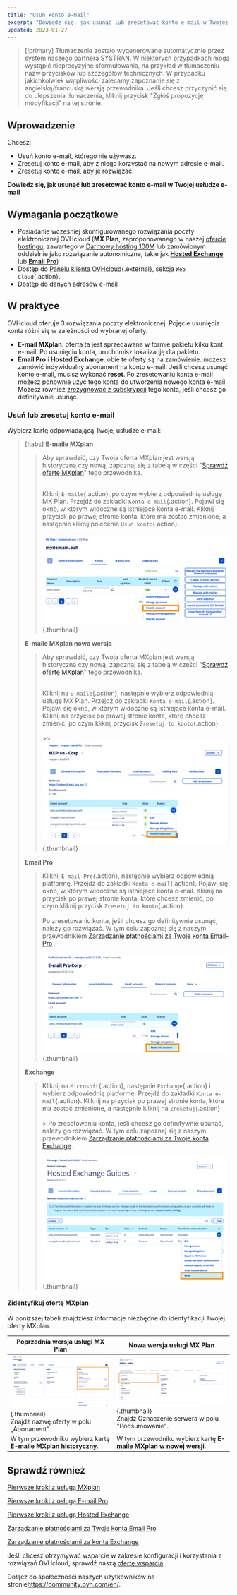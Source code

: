 ```yaml
---
title: "Usuń konto e-mail"
excerpt: "Dowiedz się, jak usunąć lub zresetować konto e-mail w Twojej usłudze e-mail"
updated: 2023-01-27
---
```


> [!primary]
> Tłumaczenie zostało wygenerowane automatycznie przez system naszego partnera SYSTRAN. W niektórych przypadkach mogą wystąpić nieprecyzyjne sformułowania, na przykład w tłumaczeniu nazw przycisków lub szczegółów technicznych. W przypadku jakichkolwiek wątpliwości zalecamy zapoznanie się z angielską/francuską wersją przewodnika. Jeśli chcesz przyczynić się do ulepszenia tłumaczenia, kliknij przycisk "Zgłóś propozycję modyfikacji" na tej stronie.
>

## Wprowadzenie

Chcesz:

- Usuń konto e-mail, którego nie używasz. 
- Zresetuj konto e-mail, aby z niego korzystać na nowym adresie e-mail. 
- Zresetuj konto e-mail, aby je rozwiązać.

**Dowiedz się, jak usunąć lub zresetować konto e-mail w Twojej usłudze e-mail**

## Wymagania początkowe

- Posiadanie wcześniej skonfigurowanego rozwiązania poczty elektronicznej OVHcloud (**MX Plan**, zaproponowanego w naszej [ofercie hostingu](https://www.ovhcloud.com/pl/web-hosting/), zawartego w [Darmowy hosting 100M](https://www.ovhcloud.com/pl/domains/free-web-hosting/) lub zamówionym oddzielnie jako rozwiązanie autonomiczne, takie jak [**Hosted Exchange**](https://www.ovhcloud.com/pl/emails/hosted-exchange/) lub [**Email Pro**](https://www.ovhcloud.com/pl/emails/email-pro/))
- Dostęp do [Panelu klienta OVHcloud](https://www.ovh.com/auth/?action=gotomanager&from=https://www.ovh.pl/&ovhSubsidiary=pl){.external}, sekcja `Web Cloud`{.action}.
- Dostęp do danych adresów e-mail

## W praktyce <a name="instructions"></a>

OVHcloud oferuje 3 rozwiązania poczty elektronicznej. Pojęcie usunięcia konta różni się w zależności od wybranej oferty.

- **E-mail MXplan**: oferta ta jest sprzedawana w formie pakietu kilku kont e-mail. Po usunięciu konta, uruchomisz lokalizację dla pakietu. 
- **Email Pro** i **Hosted Exchange**: obie te oferty są na zamówienie. możesz zamówić indywidualny abonament na konto e-mail. Jeśli chcesz usunąć konto e-mail, musisz wykonać **reset**. Po zresetowaniu konta e-mail możesz ponownie użyć tego konta do utworzenia nowego konta e-mail. Możesz również [zrezygnować z subskrypcji](/pages/web_cloud/email_and_collaborative_solutions/microsoft_exchange/manage_billing_exchange#usuwanie-kont) tego konta, jeśli chcesz go definitywnie usunąć.

### Usuń lub zresetuj konto e-mail

Wybierz kartę odpowiadającą Twojej usłudze e-mail:

> [!tabs]
> **E-maile MXplan**
>>
>> Aby sprawdzić, czy Twoja oferta MXplan jest wersją historyczną czy nową, zapoznaj się z tabelą w części "[Sprawdź ofertę MXplan](#whichmxplan)" tego przewodnika.<br><br>
>>
>> Kliknij `E-maile`{.action}, po czym wybierz odpowiednią usługę MX Plan. Przejdź do zakładki `Konta e-mail`{.action}. Pojawi się okno, w którym widoczne są istniejące konta e-mail. Kliknij przycisk <i class="icons-elipsis icons-border-rounded icons-masterbrand-blue"></i> po prawej stronie konta, które ma zostać zmienione, a następnie kliknij polecenie `Usuń konto`{.action}.<br><br>
>>![email](images/email-mxplan-legacy-reset.png){.thumbnail}<br>
>>
> **E-maile MXplan nowa wersja**
>>
>> Aby sprawdzić, czy Twoja oferta MXplan jest wersją historyczną czy nową, zapoznaj się z tabelą w części "[Sprawdź ofertę MXplan](#whichmxplan)" tego przewodnika.<br><br>
>>
>> Kliknij na `E-maile`{.action}, następnie wybierz odpowiednią usługę MX Plan. Przejdź do zakładki `Konta e-mail`{.action}. Pojawi się okno, w którym widoczne są istniejące konta e-mail. Kliknij na przycisk <i class="icons-elipsis icons-border-rounded icons-masterbrand-blue"></i> po prawej stronie konta, które chcesz zmienić, po czym kliknij przycisk `Zresetuj to konto`{.action}.<br><br>>>
>>![e-mail](images/email-mxplan-new-reset.png){.thumbnail}<br>
>>
> **Email Pro**
>>
>> Kliknij `E-mail Pro`{.action}, następnie wybierz odpowiednią platformę. Przejdź do zakładki `Konta e-mail`{.action}. Pojawi się okno, w którym widoczne są istniejące konta e-mail. Kliknij na przycisk <i class="icons-elipsis icons-border-rounded icons-masterbrand-blue"></i> po prawej stronie konta, które chcesz zmienić, po czym kliknij przycisk `Zresetuj to konto`{.action}.<br><br>
>> Po zresetowaniu konta, jeśli chcesz go definitywnie usunąć, należy go rozwiązać. W tym celu zapoznaj się z naszym przewodnikiem [Zarządzanie płatnościami za Twoje konta Email-Pro](/pages/web_cloud/email_and_collaborative_solutions/email_pro/manage_billing_emailpro)<br><br>
>>![email](images/emailpro-reset.png){.thumbnail}<br>
>>
> **Exchange**
>>
>> Kliknij na `Microsoft`{.action}, następnie `Exchange`{.action} i wybierz odpowiednią platformę. Przejdź do zakładki `Konta e-mail`{.action}. Kliknij na przycisk <i class="icons-elipsis icons-border-rounded icons-masterbrand-blue"></i> po prawej stronie konta, które ma zostać zmienione, a następnie kliknij na `Zresetuj`{.action}.<br><br>>
>> Po zresetowaniu konta, jeśli chcesz go definitywnie usunąć, należy go rozwiązać. W tym celu zapoznaj się z naszym przewodnikiem [Zarządzanie płatnościami za Twoje konta Exchange](/pages/web_cloud/email_and_collaborative_solutions/microsoft_exchange/manage_billing_exchange).<br><br>
>>![email](images/exchange-reset.png){.thumbnail}<br>
>>

#### Zidentyfikuj ofertę MXplan <a name="whichmxplan"></a>

W poniższej tabeli znajdziesz informacje niezbędne do identyfikacji Twojej oferty MXplan.

|Poprzednia wersja usługi MX Plan|Nowa wersja usługi MX Plan|
|---|---|
|![email](images/mxplan-starter-legacy-step1.png){.thumbnail}<br> Znajdź nazwę oferty w polu „Abonament”.|![email](images/mxplan-starter-new-step1.png){.thumbnail}<br>Znajdź Oznaczenie serwera w polu "Podsumowanie".|
|W tym przewodniku wybierz kartę **E-maile MXplan historyczny**.|W tym przewodniku wybierz kartę **E-maile MXplan w nowej wersji**.|<br>

## Sprawdź również

[Pierwsze kroki z usługą MXplan](/pages/web_cloud/email_and_collaborative_solutions/mx_plan/email_generalities)

[Pierwsze kroki z usługą E-mail Pro](/pages/web_cloud/email_and_collaborative_solutions/email_pro/first_config)

[Pierwsze kroki z usługą Hosted Exchange](/pages/web_cloud/email_and_collaborative_solutions/microsoft_exchange/exchange_starting_hosted)

[Zarządzanie płatnościami za Twoje konta Email Pro](/pages/web_cloud/email_and_collaborative_solutions/microsoft_exchange/manage_billing_exchange)

[Zarządzanie płatnościami za konta Exchange](/pages/web_cloud/email_and_collaborative_solutions/microsoft_exchange/manage_billing_exchange)

Jeśli chcesz otrzymywać wsparcie w zakresie konfiguracji i korzystania z rozwiązań OVHcloud, sprawdź naszą [ofertę wsparcia](https://www.ovhcloud.com/pl/support-levels/).

Dołącz do społeczności naszych użytkowników na stronie<https://community.ovh.com/en/>.
